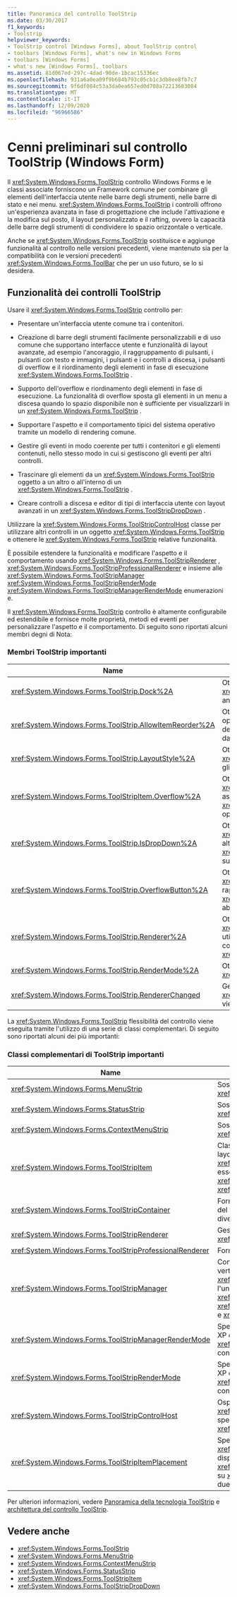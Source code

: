```yaml
---
title: Panoramica del controllo ToolStrip
ms.date: 03/30/2017
f1_keywords:
- Toolstrip
helpviewer_keywords:
- ToolStrip control [Windows Forms], about ToolStrip control
- toolbars [Windows Forms], what's new in Windows Forms
- toolbars [Windows Forms]
- what's new [Windows Forms], toolbars
ms.assetid: 81d067ed-297c-4dad-90de-1bcac15336ec
ms.openlocfilehash: 931a6a0ea09f9b684b793c05cb1c3db8ee8fb7c7
ms.sourcegitcommit: 9f6df084c53a3da0ea657ed0d708a72213683084
ms.translationtype: MT
ms.contentlocale: it-IT
ms.lasthandoff: 12/09/2020
ms.locfileid: "96966586"
---
```

# <a name="toolstrip-control-overview-windows-forms"></a>Cenni preliminari sul controllo ToolStrip (Windows Form)
Il <xref:System.Windows.Forms.ToolStrip> controllo Windows Forms e le classi associate forniscono un Framework comune per combinare gli elementi dell'interfaccia utente nelle barre degli strumenti, nelle barre di stato e nei menu. <xref:System.Windows.Forms.ToolStrip> i controlli offrono un'esperienza avanzata in fase di progettazione che include l'attivazione e la modifica sul posto, il layout personalizzato e il rafting, ovvero la capacità delle barre degli strumenti di condividere lo spazio orizzontale o verticale.  
  
 Anche se <xref:System.Windows.Forms.ToolStrip> sostituisce e aggiunge funzionalità al controllo nelle versioni precedenti, viene mantenuto sia per la compatibilità con le versioni precedenti <xref:System.Windows.Forms.ToolBar> che per un uso futuro, se lo si desidera.  
  
## <a name="features-of-the-toolstrip-controls"></a>Funzionalità dei controlli ToolStrip  
 Usare il <xref:System.Windows.Forms.ToolStrip> controllo per:  
  
- Presentare un'interfaccia utente comune tra i contenitori.  
  
- Creazione di barre degli strumenti facilmente personalizzabili e di uso comune che supportano interfacce utente e funzionalità di layout avanzate, ad esempio l'ancoraggio, il raggruppamento di pulsanti, i pulsanti con testo e immagini, i pulsanti e i controlli a discesa, i pulsanti di overflow e il riordinamento degli elementi in fase di esecuzione <xref:System.Windows.Forms.ToolStrip> .  
  
- Supporto dell'overflow e riordinamento degli elementi in fase di esecuzione. La funzionalità di overflow sposta gli elementi in un menu a discesa quando lo spazio disponibile non è sufficiente per visualizzarli in un <xref:System.Windows.Forms.ToolStrip> .  
  
- Supportare l'aspetto e il comportamento tipici del sistema operativo tramite un modello di rendering comune.  
  
- Gestire gli eventi in modo coerente per tutti i contenitori e gli elementi contenuti, nello stesso modo in cui si gestiscono gli eventi per altri controlli.  
  
- Trascinare gli elementi da un <xref:System.Windows.Forms.ToolStrip> oggetto a un altro o all'interno di un <xref:System.Windows.Forms.ToolStrip> .  
  
- Creare controlli a discesa e editor di tipi di interfaccia utente con layout avanzati in un <xref:System.Windows.Forms.ToolStripDropDown> .  
  
 Utilizzare la <xref:System.Windows.Forms.ToolStripControlHost> classe per utilizzare altri controlli in un oggetto <xref:System.Windows.Forms.ToolStrip> e ottenere le <xref:System.Windows.Forms.ToolStrip> relative funzionalità.  
  
 È possibile estendere la funzionalità e modificare l'aspetto e il comportamento usando <xref:System.Windows.Forms.ToolStripRenderer> , <xref:System.Windows.Forms.ToolStripProfessionalRenderer> e insieme alle <xref:System.Windows.Forms.ToolStripManager> <xref:System.Windows.Forms.ToolStripRenderMode> <xref:System.Windows.Forms.ToolStripManagerRenderMode> enumerazioni e.  
  
 Il <xref:System.Windows.Forms.ToolStrip> controllo è altamente configurabile ed estendibile e fornisce molte proprietà, metodi ed eventi per personalizzare l'aspetto e il comportamento. Di seguito sono riportati alcuni membri degni di Nota:  
  
### <a name="important-toolstrip-members"></a>Membri ToolStrip importanti  
  
|Name|Descrizione|  
|----------|-----------------|  
|<xref:System.Windows.Forms.ToolStrip.Dock%2A>|Ottiene o imposta il bordo del contenitore padre a <xref:System.Windows.Forms.ToolStrip> a cui è ancorato.|  
|<xref:System.Windows.Forms.ToolStrip.AllowItemReorder%2A>|Ottiene o imposta un valore che indica se le operazioni di trascinamento e rilascio e ridisposizione degli elementi devono essere gestite privatamente dalla classe <xref:System.Windows.Forms.ToolStrip>.|  
|<xref:System.Windows.Forms.ToolStrip.LayoutStyle%2A>|Ottiene o imposta un valore che indica il modo in <xref:System.Windows.Forms.ToolStrip> cui definisce gli elementi.|  
|<xref:System.Windows.Forms.ToolStripItem.Overflow%2A>|Ottiene o imposta un valore che indica se un oggetto <xref:System.Windows.Forms.ToolStripItem> è associato a <xref:System.Windows.Forms.ToolStrip> o <xref:System.Windows.Forms.ToolStripOverflowButton> oppure può spostarsi tra i due.|  
|<xref:System.Windows.Forms.ToolStrip.IsDropDown%2A>|Ottiene un valore che indica se un oggetto <xref:System.Windows.Forms.ToolStripItem> Visualizza altri elementi in un elenco a discesa quando <xref:System.Windows.Forms.ToolStripItem> si fa clic su.|  
|<xref:System.Windows.Forms.ToolStrip.OverflowButton%2A>|Ottiene l'oggetto <xref:System.Windows.Forms.ToolStripItem> che rappresenta il pulsante di overflow di un oggetto <xref:System.Windows.Forms.ToolStrip> con l'overflow abilitato.|  
|<xref:System.Windows.Forms.ToolStrip.Renderer%2A>|Ottiene o imposta un oggetto <xref:System.Windows.Forms.ToolStripRenderer> utilizzato per personalizzare l'aspetto e il comportamento (aspetto) di un oggetto <xref:System.Windows.Forms.ToolStrip> .|  
|<xref:System.Windows.Forms.ToolStrip.RenderMode%2A>|Ottiene o imposta gli stili di disegno da applicare al <xref:System.Windows.Forms.ToolStrip>.|  
|<xref:System.Windows.Forms.ToolStrip.RendererChanged>|Generato quando la proprietà <xref:System.Windows.Forms.ToolStrip.Renderer%2A> viene modificata.|  
  
 La <xref:System.Windows.Forms.ToolStrip> flessibilità del controllo viene eseguita tramite l'utilizzo di una serie di classi complementari. Di seguito sono riportati alcuni dei più importanti:  
  
### <a name="important-toolstrip-companion-classes"></a>Classi complementari di ToolStrip importanti  
  
|Name|Descrizione|  
|----------|-----------------|  
|<xref:System.Windows.Forms.MenuStrip>|Sostituisce e aggiunge funzionalità alla <xref:System.Windows.Forms.MainMenu> classe.|  
|<xref:System.Windows.Forms.StatusStrip>|Sostituisce e aggiunge funzionalità alla <xref:System.Windows.Forms.StatusBar> classe.|  
|<xref:System.Windows.Forms.ContextMenuStrip>|Sostituisce e aggiunge funzionalità alla <xref:System.Windows.Forms.ContextMenu> classe.|  
|<xref:System.Windows.Forms.ToolStripItem>|Classe di base astratta che gestisce gli eventi e il layout di tutti gli elementi che <xref:System.Windows.Forms.ToolStrip> possono essere contenuti in, <xref:System.Windows.Forms.ToolStripControlHost> o <xref:System.Windows.Forms.ToolStripDropDown> .|  
|<xref:System.Windows.Forms.ToolStripContainer>|Fornisce un contenitore con un pannello su ogni lato del form in cui i controlli possono essere disposti in diversi modi.|  
|<xref:System.Windows.Forms.ToolStripRenderer>|Gestisce la funzionalità di disegno per gli oggetti <xref:System.Windows.Forms.ToolStrip>.|  
|<xref:System.Windows.Forms.ToolStripProfessionalRenderer>|Fornisce l'aspetto di tipo Microsoft Office.|  
|<xref:System.Windows.Forms.ToolStripManager>|Controlla il rendering e il raggruppamento verticale/orizzontale dei controlli <xref:System.Windows.Forms.ToolStrip> nonché l'unione degli oggetti <xref:System.Windows.Forms.MenuStrip>, <xref:System.Windows.Forms.ToolStripDropDownMenu> e <xref:System.Windows.Forms.ToolStripMenuItem>.|  
|<xref:System.Windows.Forms.ToolStripManagerRenderMode>|Specifica lo stile di disegno (personalizzato, Windows XP o Microsoft Office Professional) applicato a più <xref:System.Windows.Forms.ToolStrip> oggetti contenuti in un modulo.|  
|<xref:System.Windows.Forms.ToolStripRenderMode>|Specifica lo stile di disegno (personalizzato, Windows XP o Microsoft Office Professional) applicato a un <xref:System.Windows.Forms.ToolStrip> oggetto contenuto in un modulo.|  
|<xref:System.Windows.Forms.ToolStripControlHost>|Ospita altri controlli che non sono <xref:System.Windows.Forms.ToolStrip> controlli specifici ma per i quali si desiderano le <xref:System.Windows.Forms.ToolStrip> funzionalità.|  
|<xref:System.Windows.Forms.ToolStripItemPlacement>|Specifica se un oggetto deve <xref:System.Windows.Forms.ToolStripItem> essere disposto sull'oggetto Main <xref:System.Windows.Forms.ToolStrip> , sull'overflow o su <xref:System.Windows.Forms.ToolStrip> nessuno dei due.|  
  
 Per ulteriori informazioni, vedere [Panoramica della tecnologia ToolStrip](toolstrip-technology-summary.md) e [architettura del controllo ToolStrip](toolstrip-control-architecture.md).  
  
## <a name="see-also"></a>Vedere anche

- <xref:System.Windows.Forms.ToolStrip>
- <xref:System.Windows.Forms.MenuStrip>
- <xref:System.Windows.Forms.ContextMenuStrip>
- <xref:System.Windows.Forms.StatusStrip>
- <xref:System.Windows.Forms.ToolStripItem>
- <xref:System.Windows.Forms.ToolStripDropDown>
